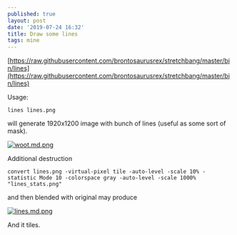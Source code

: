 ```yaml
---
published: true
layout: post
date: '2019-07-24 16:32'
title: Draw some lines
tags: mine
---
```

[https://raw.githubusercontent.com/brontosaurusrex/stretchbang/master/bin/lines](https://raw.githubusercontent.com/brontosaurusrex/stretchbang/master/bin/lines)

Usage:

    lines lines.png

will generate 1920x1200 image with bunch of lines (useful as some sort of mask).

[![woot.md.png](https://cdn.scrot.moe/images/2019/07/24/woot.md.png)](https://cdn.scrot.moe/images/2019/07/24/woot.png)

Additional destruction

    convert lines.png -virtual-pixel tile -auto-level -scale 10% -statistic Mode 10 -colorspace gray -auto-level -scale 1000% "lines_stats.png"

and then blended with original may produce

[![lines.md.png](https://cdn.scrot.moe/images/2019/08/11/lines.md.png)](https://scrot.moe/image/xGyfX)

And it tiles.
